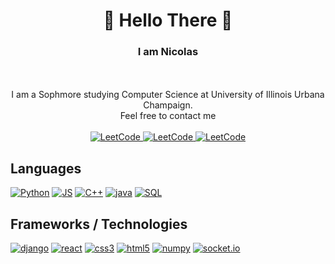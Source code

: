 <h1 align="center"> 👋 Hello There 👋</h1>
<h3 align = "center">I am Nicolas</h3>
<p align="center"> 
  </br>
  </br>
  I am a Sophmore studying Computer Science at University of Illinois Urbana Champaign.
  </br>
  Feel free to contact me
  </br>
  </br>
  <a href="https://leetcode.com/ALCO">
    <img src="https://img.shields.io/badge/LeetCode-black?style=flat-square&logo=LeetCode" alt="LeetCode">
  </a>
  <a href="https://www.linkedin.com/in/nicolas-yepes-pulido-334a72242/">
    <img src="https://img.shields.io/badge/Linkedin-blue?style=flat-square&logo=LinkedIn" alt="LeetCode">
  </a>
    <a href="nyepes04@gmail.com">
    <img src="https://img.shields.io/badge/Gmail-white?style=flat-square&logo=Gmail" alt="LeetCode">
  </a>
</p>

## Languages
[![Python](https://img.shields.io/badge/python-black?style=for-the-badge&logo=python)](https://github.com/nyepes)
[![JS](https://img.shields.io/badge/javascript-black?style=for-the-badge&logo=javascript)](https://github.com/nyepes)
[![C++](https://img.shields.io/badge/c++-black?style=for-the-badge&logo=cplusplus)](https://github.com/nyepes)
[![java](https://img.shields.io/badge/java-black?style=for-the-badge&logo=java)](https://github.com/nyepes)
[![SQL](https://img.shields.io/badge/sql-black?style=for-the-badge&logo=postgresql)](https://github.com/nyepes)

## Frameworks / Technologies
[![django](https://img.shields.io/badge/django-black?style=for-the-badge&logo=django)](https://github.com/nyepes)
[![react](https://img.shields.io/badge/react-black?style=for-the-badge&logo=react)](https://github.com/nyepes)
[![css3](https://img.shields.io/badge/css3-black?style=for-the-badge&logo=css3)](https://github.com/nyepes)
[![html5](https://img.shields.io/badge/html5-black?style=for-the-badge&logo=html5)](https://github.com/nyepes)
[![numpy](https://img.shields.io/badge/numpy-black?style=for-the-badge&logo=numpy)](https://github.com/nyepes)
[![socket.io](https://img.shields.io/badge/socketio-black?style=for-the-badge&logo=socketio)](https://github.com/nyepes)
<!--
**Nyepes/nyepes** is a ✨ _special_ ✨ repository because its `README.md` (this file) appears on your GitHub profile.

Here are some ideas to get you started:

- 🔭 I’m currently working on ...
- 🌱 I’m currently learning ...
- 👯 I’m looking to collaborate on ...
- 🤔 I’m looking for help with ...
- 💬 Ask me about ...
- 📫 How to reach me: ...
- 😄 Pronouns: ...
- ⚡ Fun fact: ...
-->

